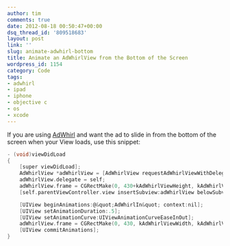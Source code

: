 ```yaml
---
author: tim
comments: true
date: 2012-08-18 00:50:47+00:00
dsq_thread_id: '809518683'
layout: post
link: ''
slug: animate-adwhirl-bottom
title: Animate an AdWhirlView from the Bottom of the Screen
wordpress_id: 1154
category: Code
tags:
- adwhirl
- ipad
- iphone
- objective c
- os
- xcode
---
```


If you are using [AdWhirl](https://www.adwhirl.com/) and want the ad to slide
in from the bottom of the screen when your View loads, use this snippet:

```c
- (void)viewDidLoad
{
    [super viewDidLoad];
    AdWhirlView *adWhirlView = [AdWhirlView requestAdWhirlViewWithDelegate:self];
    adWhirlView.delegate = self;
    adWhirlView.frame = CGRectMake(0, 430+kAdWhirlViewHeight, kAdWhirlViewWidth, kAdWhirlViewHeight);
    [self.parentViewController.view insertSubview:adWhirlView belowSubview:self.view];

    [UIView beginAnimations:@&quot;AdWhirlIn&quot; context:nil];
    [UIView setAnimationDuration:.5];
    [UIView setAnimationCurve:UIViewAnimationCurveEaseInOut];
    adWhirlView.frame = CGRectMake(0, 430, kAdWhirlViewWidth, kAdWhirlViewHeight);
    [UIView commitAnimations];
}
```